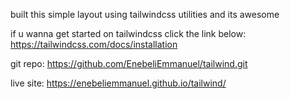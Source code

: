 built this simple layout using tailwindcss utilities and its awesome

if u wanna get started on tailwindcss click the link below:
https://tailwindcss.com/docs/installation

git repo: https://github.com/EnebeliEmmanuel/tailwind.git

live site: https://enebeliemmanuel.github.io/tailwind/
